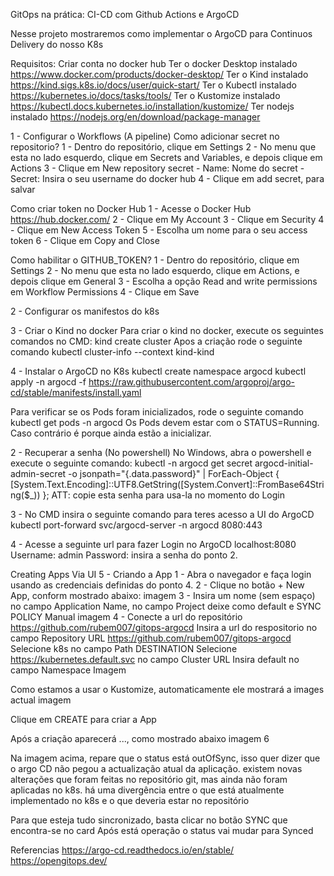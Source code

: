 GitOps na prática: CI-CD com Github Actions e ArgoCD

Nesse projeto mostraremos como implementar o ArgoCD para Continuos Delivery do nosso K8s

Requisitos:
Criar conta no docker hub
Ter o docker Desktop instalado https://www.docker.com/products/docker-desktop/
Ter o Kind instalado https://kind.sigs.k8s.io/docs/user/quick-start/
Ter o Kubectl instalado https://kubernetes.io/docs/tasks/tools/ 
Ter o Kustomize instalado https://kubectl.docs.kubernetes.io/installation/kustomize/
Ter nodejs instalado https://nodejs.org/en/download/package-manager

1 - Configurar o Workflows (A pipeline)
 Como adicionar secret no repositorio?
  1 - Dentro do repositório, clique em Settings
  2 - No menu que esta no lado esquerdo, clique em Secrets and Variables, e depois clique em Actions
  3 - Clique em New repository secret
    - Name: Nome do secret
    - Secret: Insira o seu username do docker hub
  4 - Clique em add secret, para salvar

 Como criar token no Docker Hub
 1 - Acesse o Docker Hub  https://hub.docker.com/
 2 - Clique em My Account
 3 - Clique em Security
 4 - Clique em  New Access Token
 5 - Escolha um nome para o seu access token
 6 - Clique em Copy and Close

Como habilitar o GITHUB_TOKEN?
  1 - Dentro do repositório, clique em Settings
  2 - No menu que esta no lado esquerdo, clique em Actions, e depois clique em General
  3 - Escolha a opção Read and write permissions em Workflow Permissions
  4 - Clique em Save

2 - Configurar os manifestos do k8s


3 - Criar o Kind no docker
Para criar o kind no docker, execute os seguintes comandos no CMD:
 kind create cluster
 Apos a criação rode o seguinte comando
 kubectl cluster-info --context kind-kind

4 - Instalar o ArgoCD no K8s
    kubectl create namespace argocd
    kubectl apply -n argocd -f https://raw.githubusercontent.com/argoproj/argo-cd/stable/manifests/install.yaml

Para verificar se os Pods foram inicializados, rode o seguinte comando
  kubectl get pods -n  argocd
Os Pods devem estar com o STATUS=Running. Caso  contrário é porque ainda estão a inicializar.

2 - Recuperar a senha (No powershell)
No Windows, abra o powershell e execute o seguinte comando:
kubectl -n argocd get secret argocd-initial-admin-secret -o jsonpath="{.data.password}" | 
    ForEach-Object { [System.Text.Encoding]::UTF8.GetString([System.Convert]::FromBase64String($_)) };
ATT: copie esta senha para usa-la no momento do Login

3 - No CMD insira o seguinte comando para teres acesso a UI do ArgoCD
 kubectl port-forward svc/argocd-server -n argocd 8080:443

4 - Acesse a seguinte url para fazer Login no ArgoCD
 localhost:8080
 Username: admin
 Password: insira a senha do ponto 2.

Creating Apps Via UI
5 - Criando a App
 1 - Abra o navegador e faça login usando as credenciais definidas do ponto 4.
 2 - Clique no botão + New App, conform mostrado abaixo:
    imagem
 3 - Insira um nome (sem espaço) no campo Application Name, no campo Project deixe como default e SYNC POLICY Manual
    imagem
 4 - Conecte a url do repositório https://github.com/rubem007/gitops-argocd
   Insira a url do respositorio no campo Repository URL https://github.com/rubem007/gitops-argocd
   Selecione k8s no campo Path 
   DESTINATION
   Selecione https://kubernetes.default.svc no campo Cluster URL
   Insira default no campo Namespace
    Imagem
  
  Como estamos a usar o Kustomize, automaticamente ele mostrará a images actual
    imagem
  
  Clique em CREATE para criar a App

  Após a criação aparecerá ..., como mostrado abaixo
  imagem 6

Na imagem acima, repare que o status está outOfSync, isso quer dizer que o argo CD não pegou a actualização atual da aplicação.
existem novas alterações que foram feitas no repositório git, mas ainda não foram aplicadas no k8s.
há uma divergência entre o que está atualmente implementado no k8s e o que deveria estar no repositório

Para que esteja tudo sincronizado, basta clicar no botão SYNC que encontra-se no card
Após está operação o status vai mudar para Synced

Referencias
https://argo-cd.readthedocs.io/en/stable/
https://opengitops.dev/

